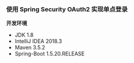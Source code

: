 ### 使用 Spring Security OAuth2 实现单点登录

**开发环境**

- JDK 1.8
- IntelliJ IDEA 2018.3
- Maven 3.5.2
- Spring-Boot 1.5.20.RELEASE


